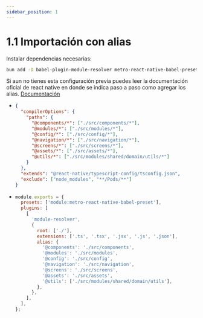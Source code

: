 ```yaml
---
sidebar_position: 1
---
```


# 1.1 Importación con alias
Instalar dependencias necesarias:
```bash
bun add -D babel-plugin-module-resolver metro-react-native-babel-preset
```

Si aun no tienes esta configuración previa puedes leer la documentación oficial de react native en donde se indica paso a paso como agregar los alias. [Documentación](https://reactnative.dev/docs/typescript#using-custom-path-aliases-with-typescript)

- ```json title="tsconfig.json"
  {
    "compilerOptions": {
      "paths": {
        "@components/*": ["./src/components/*"],
        "@modules/*": ["./src/modules/*"],
        "@config/*": ["./src/config/*"],
        "@navigation/*": ["./src/navigation/*"],
        "@screens/*": ["./src/screens/*"],
        "@assets/*": ["./src/assets/*"],
        "@utils/*": ["./src/modules/shared/domain/utils/*"]
      }
    },
    "extends": "@react-native/typescript-config/tsconfig.json",
    "exclude": ["node_modules", "**/Pods/**"]
  }
  ```

- ```js title="babel.config.js"
  module.exports = {
    presets: ['module:metro-react-native-babel-preset'],
    plugins: [
      [
        'module-resolver',
        {
          root: ['./'],
          extensions: ['.ts', '.tsx', '.jsx', '.js', '.json'],
          alias: {
            '@components': './src/components',
            '@modules': './src/modules',
            '@config': './src/config',
            '@navigation': './src/navigation',
            '@screens': './src/screens',
            '@assets': './src/assets',
            '@utils': ['./src/modules/shared/domain/utils'],
          },
        },
      ],
    ],
  };
  ```
